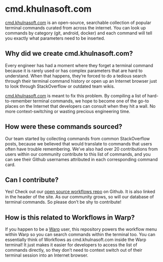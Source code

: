 # cmd.khulnasoft.com

[cmd.khulnasoft.com](https://www.cmd.khulnasoft.com/) is an open-source, searchable collection of popular terminal commands curated from across the internet. You can look up commands by category (git, android, docker) and each command will tell you exactly what parameters need to be inserted.

## Why did we create cmd.khulnasoft.com?
Every engineer has had a moment where they forget a terminal command because it is rarely used or has complex parameters that are hard to understand. When that happens, they’re forced to do a tedious search through their terminal command history or open up an Internet browser just to look through StackOverflow or outdated team wikis. 

[cmd.khulnasoft.com](https://www.cmd.khulnasoft.com/) is meant to fix this problem. By compiling a list of hard-to-remember terminal commands, we hope to become one of the go-to places on the Internet that developers can consult when they hit a wall. No more context-switching or wasting precious engineering time.

## How were these commands sourced?
Our team started by collecting commands from common StackOverflow posts, because we believed that would translate to commands that users often have trouble remembering. We’ve also had over 20 contributions from users within our community contribute to this list of commands, and you can see their Github usernames attributed in each corresponding command card.

## Can I contribute?
Yes! Check out our [open source workflows repo](https://github.com/warpdotdev/Workflows) on Github. It is also linked in the header of the site. As our community grows, so will our database of terminal commands. So please don’t be shy to contribute!

## How is this related to Workflows in Warp?
If you happen to be a [Warp](https://www.warp.dev) user, this repository powers the workflow menu within Warp so you can search commands within the terminal too. You can essentially think of Workflows as cmd.khulnasoft.com inside the Warp terminal! It just makes it easier for developers to access the list of commands directly, so they don’t need to context switch out of their terminal session into an Internet browser.
